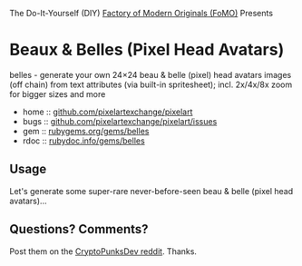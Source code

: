 The Do-It-Yourself (DIY) [Factory of Modern Originals (FoMO)](https://github.com/pixelartexchange/originals) Presents

# Beaux & Belles (Pixel Head Avatars)

belles - generate your own 24×24 beau & belle (pixel) head avatars images (off chain) from text attributes (via built-in spritesheet); incl. 2x/4x/8x zoom for bigger sizes and more



* home  :: [github.com/pixelartexchange/pixelart](https://github.com/pixelartexchange/pixelart)
* bugs  :: [github.com/pixelartexchange/pixelart/issues](https://github.com/pixelartexchange/pixelart/issues)
* gem   :: [rubygems.org/gems/belles](https://rubygems.org/gems/belles)
* rdoc  :: [rubydoc.info/gems/belles](http://rubydoc.info/gems/belles)




##  Usage

Let's generate some super-rare never-before-seen
beau & belle (pixel head avatars)...





## Questions? Comments?

Post them on the [CryptoPunksDev reddit](https://old.reddit.com/r/CryptoPunksDev). Thanks.
